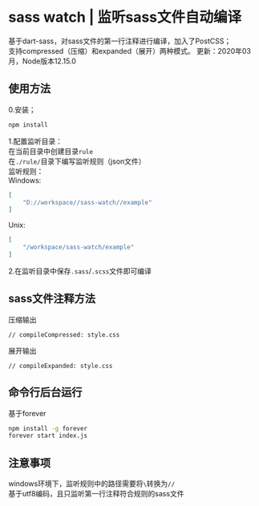 # sass watch | 监听sass文件自动编译
基于dart-sass，对sass文件的第一行注释进行编译，加入了PostCSS；  
支持compressed（压缩）和expanded（展开）两种模式。 
更新：2020年03月，Node版本12.15.0   

## 使用方法
0.安装；  
```bash
npm install
```
1.配置监听目录：  
在当前目录中创建目录`rule`  
在`./rule/`目录下编写监听规则（json文件）  
监听规则：  
Windows:  
```json
[
    "D://workspace//sass-watch//example"
]
```
Unix:  
```json
[
    "/workspace/sass-watch/example"
]
```
2.在监听目录中保存`.sass`/`.scss`文件即可编译

## sass文件注释方法
压缩输出
```
// compileCompressed: style.css
```
展开输出
```
// compileExpanded: style.css
```

## 命令行后台运行
基于forever
```bash
npm install -g forever
forever start index.js
```

## 注意事项
windows环境下，监听规则中的路径需要将`\`转换为`//`  
基于utf8编码，且只监听第一行注释符合规则的sass文件  
